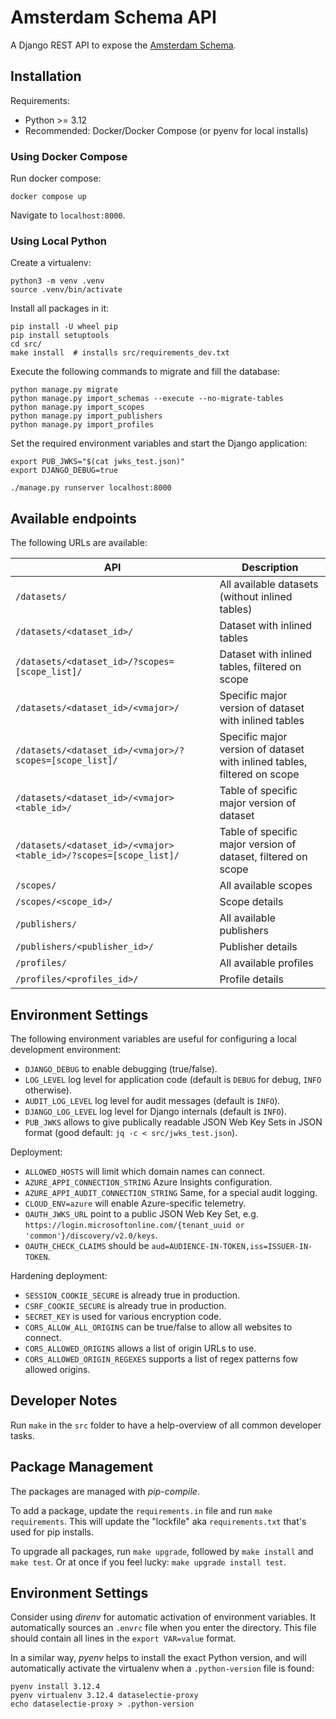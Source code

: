 # Amsterdam Schema API

A Django REST API to expose the [Amsterdam Schema](https://github.com/Amsterdam/amsterdam-schema).

## Installation

Requirements:

* Python >= 3.12
* Recommended: Docker/Docker Compose (or pyenv for local installs)

### Using Docker Compose

Run docker compose:
```shell
docker compose up
```

Navigate to `localhost:8000`.

### Using Local Python

Create a virtualenv:

```shell
python3 -m venv .venv
source .venv/bin/activate
```

Install all packages in it:
```shell
pip install -U wheel pip
pip install setuptools
cd src/
make install  # installs src/requirements_dev.txt
```

Execute the following commands to migrate and fill the database:

```shell
python manage.py migrate
python manage.py import_schemas --execute --no-migrate-tables
python manage.py import_scopes
python manage.py import_publishers
python manage.py import_profiles
```

Set the required environment variables and start the Django application:
```shell
export PUB_JWKS="$(cat jwks_test.json)"
export DJANGO_DEBUG=true

./manage.py runserver localhost:8000
```

## Available endpoints

The following URLs are available:

| API                                      | Description                              |
|------------------------------------------|------------------------------------------|
| `/datasets/` | All available datasets (without inlined tables)                          |
| `/datasets/<dataset_id>/` | Dataset with inlined tables             |
| `/datasets/<dataset_id>/?scopes=[scope_list]/` | Dataset with inlined tables, filtered on scope       |
| `/datasets/<dataset_id>/<vmajor>/` | Specific major version of dataset with inlined tables     |
| `/datasets/<dataset_id>/<vmajor>/?scopes=[scope_list]/` | Specific major version of dataset with inlined tables, filtered on scope  |
| `/datasets/<dataset_id>/<vmajor><table_id>/` | Table of specific major version of dataset |
| `/datasets/<dataset_id>/<vmajor><table_id>/?scopes=[scope_list]/`| Table of specific major version of dataset, filtered on scope |
| `/scopes/` | All available scopes |
| `/scopes/<scope_id>/` | Scope details |
| `/publishers/` |  All available publishers |
| `/publishers/<publisher_id>/` | Publisher details |
| `/profiles/` | All available profiles |
| `/profiles/<profiles_id>/` | Profile details |

## Environment Settings

The following environment variables are useful for configuring a local development environment:

* `DJANGO_DEBUG` to enable debugging (true/false).
* `LOG_LEVEL` log level for application code (default is `DEBUG` for debug, `INFO` otherwise).
* `AUDIT_LOG_LEVEL` log level for audit messages (default is `INFO`).
* `DJANGO_LOG_LEVEL` log level for Django internals (default is `INFO`).
* `PUB_JWKS` allows to give publically readable JSON Web Key Sets in JSON format (good default: `jq -c < src/jwks_test.json`).

Deployment:

* `ALLOWED_HOSTS` will limit which domain names can connect.
* `AZURE_APPI_CONNECTION_STRING` Azure Insights configuration.
* `AZURE_APPI_AUDIT_CONNECTION_STRING` Same, for a special audit logging.
* `CLOUD_ENV=azure` will enable Azure-specific telemetry.
* `OAUTH_JWKS_URL` point to a public JSON Web Key Set, e.g. `https://login.microsoftonline.com/{tenant_uuid or 'common'}/discovery/v2.0/keys`.
* `OAUTH_CHECK_CLAIMS` should be `aud=AUDIENCE-IN-TOKEN,iss=ISSUER-IN-TOKEN`.

Hardening deployment:

* `SESSION_COOKIE_SECURE` is already true in production.
* `CSRF_COOKIE_SECURE` is already true in production.
* `SECRET_KEY` is used for various encryption code.
* `CORS_ALLOW_ALL_ORIGINS` can be true/false to allow all websites to connect.
* `CORS_ALLOWED_ORIGINS` allows a list of origin URLs to use.
* `CORS_ALLOWED_ORIGIN_REGEXES` supports a list of regex patterns fow allowed origins.

## Developer Notes

Run `make` in the `src` folder to have a help-overview of all common developer tasks.

## Package Management

The packages are managed with *pip-compile*.

To add a package, update the `requirements.in` file and run `make requirements`.
This will update the "lockfile" aka `requirements.txt` that's used for pip installs.

To upgrade all packages, run `make upgrade`, followed by `make install` and `make test`.
Or at once if you feel lucky: `make upgrade install test`.

## Environment Settings

Consider using *direnv* for automatic activation of environment variables.
It automatically sources an ``.envrc`` file when you enter the directory.
This file should contain all lines in the `export VAR=value` format.

In a similar way, *pyenv* helps to install the exact Python version,
and will automatically activate the virtualenv when a `.python-version` file is found:

```shell
pyenv install 3.12.4
pyenv virtualenv 3.12.4 dataselectie-proxy
echo dataselectie-proxy > .python-version
```
